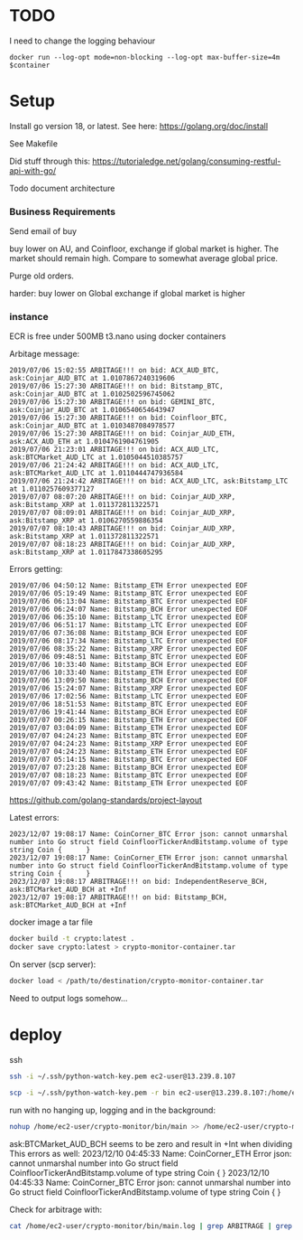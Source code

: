 # TODO
I need to change the logging behaviour
```
docker run --log-opt mode=non-blocking --log-opt max-buffer-size=4m $container
```

# Setup
Install go version 18, or latest. 
See here:
https://golang.org/doc/install

See Makefile

Did stuff through this:
https://tutorialedge.net/golang/consuming-restful-api-with-go/

Todo document architecture

### Business Requirements
Send email of buy

buy lower on AU, and Coinfloor, exchange if global market is higher. The market should remain high. Compare to somewhat average global price.

Purge old orders.

harder: buy lower on Global exchange if global market is higher



### instance
ECR is free under 500MB
t3.nano using docker containers

Arbitage message:
```
2019/07/06 15:02:55 ARBITAGE!!! on bid: ACX_AUD_BTC, ask:Coinjar_AUD_BTC at 1.0107867240319606
2019/07/06 15:27:30 ARBITAGE!!! on bid: Bitstamp_BTC, ask:Coinjar_AUD_BTC at 1.0102502596745062
2019/07/06 15:27:30 ARBITAGE!!! on bid: GEMINI_BTC, ask:Coinjar_AUD_BTC at 1.0106540654643947
2019/07/06 15:27:30 ARBITAGE!!! on bid: Coinfloor_BTC, ask:Coinjar_AUD_BTC at 1.0103487084978577
2019/07/06 15:27:30 ARBITAGE!!! on bid: Coinjar_AUD_ETH, ask:ACX_AUD_ETH at 1.0104761904761905
2019/07/06 21:23:01 ARBITAGE!!! on bid: ACX_AUD_LTC, ask:BTCMarket_AUD_LTC at 1.0105044510385757
2019/07/06 21:24:42 ARBITAGE!!! on bid: ACX_AUD_LTC, ask:BTCMarket_AUD_LTC at 1.0110444747936584
2019/07/06 21:24:42 ARBITAGE!!! on bid: ACX_AUD_LTC, ask:Bitstamp_LTC at 1.0110257609377127
2019/07/07 08:07:20 ARBITAGE!!! on bid: Coinjar_AUD_XRP, ask:Bitstamp_XRP at 1.011372811322571
2019/07/07 08:09:01 ARBITAGE!!! on bid: Coinjar_AUD_XRP, ask:Bitstamp_XRP at 1.0106270559886354
2019/07/07 08:10:43 ARBITAGE!!! on bid: Coinjar_AUD_XRP, ask:Bitstamp_XRP at 1.011372811322571
2019/07/07 08:18:23 ARBITAGE!!! on bid: Coinjar_AUD_XRP, ask:Bitstamp_XRP at 1.0117847338605295
```

Errors getting:
```
2019/07/06 04:50:12 Name: Bitstamp_ETH Error unexpected EOF
2019/07/06 05:19:49 Name: Bitstamp_BTC Error unexpected EOF
2019/07/06 06:13:04 Name: Bitstamp_BTC Error unexpected EOF
2019/07/06 06:24:07 Name: Bitstamp_BCH Error unexpected EOF
2019/07/06 06:35:10 Name: Bitstamp_LTC Error unexpected EOF
2019/07/06 06:51:17 Name: Bitstamp_LTC Error unexpected EOF
2019/07/06 07:36:08 Name: Bitstamp_BCH Error unexpected EOF
2019/07/06 08:17:34 Name: Bitstamp_LTC Error unexpected EOF
2019/07/06 08:35:22 Name: Bitstamp_XRP Error unexpected EOF
2019/07/06 09:48:51 Name: Bitstamp_BTC Error unexpected EOF
2019/07/06 10:33:40 Name: Bitstamp_BCH Error unexpected EOF
2019/07/06 10:33:40 Name: Bitstamp_ETH Error unexpected EOF
2019/07/06 13:09:50 Name: Bitstamp_BCH Error unexpected EOF
2019/07/06 15:24:07 Name: Bitstamp_XRP Error unexpected EOF
2019/07/06 17:02:56 Name: Bitstamp_LTC Error unexpected EOF
2019/07/06 18:51:53 Name: Bitstamp_BTC Error unexpected EOF
2019/07/06 19:41:44 Name: Bitstamp_BCH Error unexpected EOF
2019/07/07 00:26:15 Name: Bitstamp_ETH Error unexpected EOF
2019/07/07 03:04:09 Name: Bitstamp_ETH Error unexpected EOF
2019/07/07 04:24:23 Name: Bitstamp_BTC Error unexpected EOF
2019/07/07 04:24:23 Name: Bitstamp_XRP Error unexpected EOF
2019/07/07 04:24:23 Name: Bitstamp_ETH Error unexpected EOF
2019/07/07 05:14:15 Name: Bitstamp_BTC Error unexpected EOF
2019/07/07 07:23:28 Name: Bitstamp_BCH Error unexpected EOF
2019/07/07 08:18:23 Name: Bitstamp_BTC Error unexpected EOF
2019/07/07 09:43:42 Name: Bitstamp_ETH Error unexpected EOF
```


https://github.com/golang-standards/project-layout

Latest errors:
```
2023/12/07 19:08:17 Name: CoinCorner_BTC Error json: cannot unmarshal number into Go struct field CoinfloorTickerAndBitstamp.volume of type string Coin {      }
2023/12/07 19:08:17 Name: CoinCorner_ETH Error json: cannot unmarshal number into Go struct field CoinfloorTickerAndBitstamp.volume of type string Coin {      }
2023/12/07 19:08:17 ARBITRAGE!!! on bid: IndependentReserve_BCH, ask:BTCMarket_AUD_BCH at +Inf
2023/12/07 19:08:17 ARBITRAGE!!! on bid: Bitstamp_BCH, ask:BTCMarket_AUD_BCH at +Inf
```


docker image a tar file
```sh
docker build -t crypto:latest .
docker save crypto:latest > crypto-monitor-container.tar
```

On server (scp server):
```sh
docker load < /path/to/destination/crypto-monitor-container.tar
```
Need to output logs somehow...


# deploy

ssh
```sh
ssh -i ~/.ssh/python-watch-key.pem ec2-user@13.239.8.107
```


```sh
scp -i ~/.ssh/python-watch-key.pem -r bin ec2-user@13.239.8.107:/home/ec2-user/crypto-monitor
```

run with no hanging up, logging and in the background:
```sh
nohup /home/ec2-user/crypto-monitor/bin/main >> /home/ec2-user/crypto-monitor/bin/main.log 2>&1 &
```


ask:BTCMarket_AUD_BCH seems to be zero and result in +Int when dividing
This errors as well:
2023/12/10 04:45:33 Name: CoinCorner_ETH Error json: cannot unmarshal number into Go struct field CoinfloorTickerAndBitstamp.volume of type string Coin {      }
2023/12/10 04:45:33 Name: CoinCorner_BTC Error json: cannot unmarshal number into Go struct field CoinfloorTickerAndBitstamp.volume of type string Coin {      }


Check for arbitrage with:
```sh
cat /home/ec2-user/crypto-monitor/bin/main.log | grep ARBITRAGE | grep -v Inf
```
